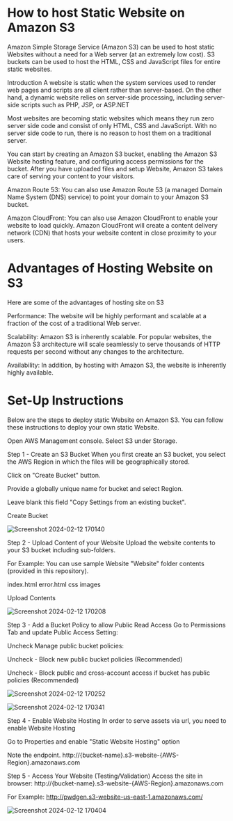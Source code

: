 # How to host Static Website on Amazon S3
Amazon Simple Storage Service (Amazon S3) can be used to host static Websites without a need for a Web server (at an extremely low cost). S3 buckets can be used to host the HTML, CSS and JavaScript files for entire static websites.

Introduction
A website is static when the system services used to render web pages and scripts are all client rather than server-based. On the other hand, a dynamic website relies on server-side processing, including server-side scripts such as PHP, JSP, or ASP.NET

Most websites are becoming static websites which means they run zero server side code and consist of only HTML, CSS and JavaScript. With no server side code to run, there is no reason to host them on a traditional server.

You can start by creating an Amazon S3 bucket, enabling the Amazon S3 Website hosting feature, and configuring access permissions for the bucket. After you have uploaded files and setup Website, Amazon S3 takes care of serving your content to your visitors.

Amazon Route 53: You can also use Amazon Route 53 (a managed Domain Name System (DNS) service) to point your domain to your Amazon S3 bucket.

Amazon CloudFront: You can also use Amazon CloudFront to enable your website to load quickly. Amazon CloudFront will create a content delivery network (CDN) that hosts your website content in close proximity to your users.

# Advantages of Hosting Website on S3
Here are some of the advantages of hosting site on S3

Performance: The website will be highly performant and scalable at a fraction of the cost of a traditional Web server.

Scalability: Amazon S3 is inherently scalable. For popular websites, the Amazon S3 architecture will scale seamlessly to serve thousands of HTTP requests per second without any changes to the architecture.

Availability: In addition, by hosting with Amazon S3, the website is inherently highly available.


# Set-Up Instructions
Below are the steps to deploy static Website on Amazon S3. You can follow these instructions to deploy your own static Website.

Open AWS Management console. Select S3 under Storage.

Step 1 - Create an S3 Bucket
When you first create an S3 bucket, you select the AWS Region in which the files will be geographically stored.

Click on "Create Bucket" button.

Provide a globally unique name for bucket and select Region.

Leave blank this field "Copy Settings from an existing bucket".

Create Bucket

![Screenshot 2024-02-12 170140](https://github.com/haneefmohamed/AWS-Projects/assets/159698808/24c37d75-4851-41bb-91e0-0dcdd9bd4d59)

Step 2 - Upload Content of your Website
Upload the website contents to your S3 bucket including sub-folders.

For Example: You can use sample Website "Website" folder contents (provided in this repository).

index.html
error.html
css
images

Upload Contents

![Screenshot 2024-02-12 170208](https://github.com/haneefmohamed/AWS-Projects/assets/159698808/f9e71ef5-f60f-4d01-95b4-2aec24e866a5)

Step 3 - Add a Bucket Policy to allow Public Read Access
Go to Permissions Tab and update Public Access Setting:

Uncheck Manage public bucket policies:

Uncheck - Block new public bucket policies (Recommended)

Uncheck - Block public and cross-account access if bucket has public policies (Recommended)

![Screenshot 2024-02-12 170252](https://github.com/haneefmohamed/AWS-Projects/assets/159698808/9e298206-a9b9-4f27-b6ec-0b36778f5f0a)

![Screenshot 2024-02-12 170341](https://github.com/haneefmohamed/AWS-Projects/assets/159698808/3b2c3582-b933-4823-9de6-f86062aced80)


Step 4 - Enable Website Hosting
In order to serve assets via url, you need to enable Website Hosting

Go to Properties and enable "Static Website Hosting" option

Note the endpoint. http://{bucket-name}.s3-website-{AWS-Region}.amazonaws.com

Step 5 - Access Your Website (Testing/Validation)
Access the site in browser: http://{bucket-name}.s3-website-{AWS-Region}.amazonaws.com

For Example: http://pwdgen.s3-website-us-east-1.amazonaws.com/


![Screenshot 2024-02-12 170404](https://github.com/haneefmohamed/AWS-Projects/assets/159698808/5d4c44ef-4c50-428d-9818-9e3dc57b6f66)
